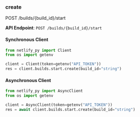 
### create <a name="create"></a>
POST /builds/{build_id}/start



**API Endpoint**: `POST /builds/{build_id}/start`

#### Synchronous Client

```python
from netlify_py import Client
from os import getenv

client = Client(token=getenv("API_TOKEN"))
res = client.builds.start.create(build_id="string")
```

#### Asynchronous Client

```python
from netlify_py import AsyncClient
from os import getenv

client = AsyncClient(token=getenv("API_TOKEN"))
res = await client.builds.start.create(build_id="string")
```
